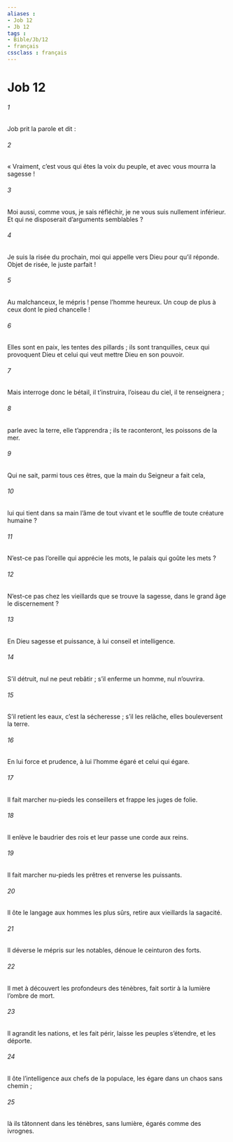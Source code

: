 ```yaml
---
aliases : 
- Job 12
- Jb 12
tags : 
- Bible/Jb/12
- français
cssclass : français
---
```


# Job 12

###### 1
Job prit la parole et dit :
###### 2
« Vraiment, c’est vous qui êtes la voix du peuple,
et avec vous mourra la sagesse !
###### 3
Moi aussi, comme vous, je sais réfléchir,
je ne vous suis nullement inférieur.
Et qui ne disposerait d’arguments semblables ?
###### 4
Je suis la risée du prochain,
moi qui appelle vers Dieu pour qu’il réponde.
Objet de risée, le juste parfait !
###### 5
Au malchanceux, le mépris ! pense l’homme heureux.
Un coup de plus à ceux dont le pied chancelle !
###### 6
Elles sont en paix, les tentes des pillards ;
ils sont tranquilles, ceux qui provoquent Dieu
et celui qui veut mettre Dieu en son pouvoir.
###### 7
Mais interroge donc le bétail, il t’instruira,
l’oiseau du ciel, il te renseignera ;
###### 8
parle avec la terre, elle t’apprendra ;
ils te raconteront, les poissons de la mer.
###### 9
Qui ne sait, parmi tous ces êtres,
que la main du Seigneur a fait cela,
###### 10
lui qui tient dans sa main l’âme de tout vivant
et le souffle de toute créature humaine ?
###### 11
N’est-ce pas l’oreille qui apprécie les mots,
le palais qui goûte les mets ?
###### 12
N’est-ce pas chez les vieillards que se trouve la sagesse,
dans le grand âge le discernement ?
###### 13
En Dieu sagesse et puissance,
à lui conseil et intelligence.
###### 14
S’il détruit, nul ne peut rebâtir ;
s’il enferme un homme, nul n’ouvrira.
###### 15
S’il retient les eaux, c’est la sécheresse ;
s’il les relâche, elles bouleversent la terre.
###### 16
En lui force et prudence,
à lui l’homme égaré et celui qui égare.
###### 17
Il fait marcher nu-pieds les conseillers
et frappe les juges de folie.
###### 18
Il enlève le baudrier des rois
et leur passe une corde aux reins.
###### 19
Il fait marcher nu-pieds les prêtres
et renverse les puissants.
###### 20
Il ôte le langage aux hommes les plus sûrs,
retire aux vieillards la sagacité.
###### 21
Il déverse le mépris sur les notables,
dénoue le ceinturon des forts.
###### 22
Il met à découvert les profondeurs des ténèbres,
fait sortir à la lumière l’ombre de mort.
###### 23
Il agrandit les nations, et les fait périr,
laisse les peuples s’étendre, et les déporte.
###### 24
Il ôte l’intelligence aux chefs de la populace,
les égare dans un chaos sans chemin ;
###### 25
là ils tâtonnent dans les ténèbres, sans lumière,
égarés comme des ivrognes.
